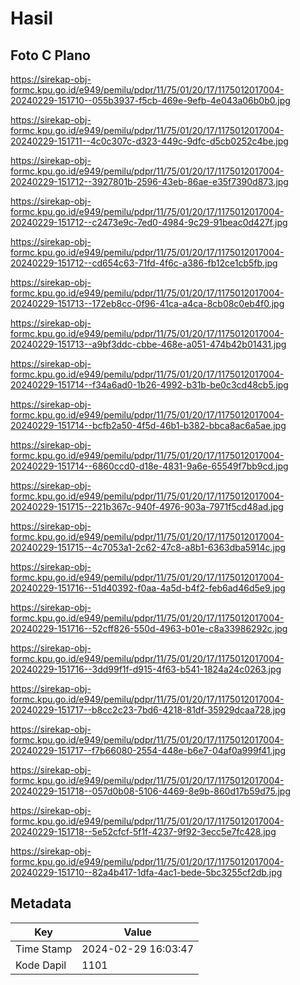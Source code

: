 # Hasil

## Foto C Plano

https://sirekap-obj-formc.kpu.go.id/e949/pemilu/pdpr/11/75/01/20/17/1175012017004-20240229-151710--055b3937-f5cb-469e-9efb-4e043a06b0b0.jpg

https://sirekap-obj-formc.kpu.go.id/e949/pemilu/pdpr/11/75/01/20/17/1175012017004-20240229-151711--4c0c307c-d323-449c-9dfc-d5cb0252c4be.jpg

https://sirekap-obj-formc.kpu.go.id/e949/pemilu/pdpr/11/75/01/20/17/1175012017004-20240229-151712--3927801b-2596-43eb-86ae-e35f7390d873.jpg

https://sirekap-obj-formc.kpu.go.id/e949/pemilu/pdpr/11/75/01/20/17/1175012017004-20240229-151712--c2473e9c-7ed0-4984-9c29-91beac0d427f.jpg

https://sirekap-obj-formc.kpu.go.id/e949/pemilu/pdpr/11/75/01/20/17/1175012017004-20240229-151712--cd654c63-71fd-4f6c-a386-fb12ce1cb5fb.jpg

https://sirekap-obj-formc.kpu.go.id/e949/pemilu/pdpr/11/75/01/20/17/1175012017004-20240229-151713--172eb8cc-0f96-41ca-a4ca-8cb08c0eb4f0.jpg

https://sirekap-obj-formc.kpu.go.id/e949/pemilu/pdpr/11/75/01/20/17/1175012017004-20240229-151713--a9bf3ddc-cbbe-468e-a051-474b42b01431.jpg

https://sirekap-obj-formc.kpu.go.id/e949/pemilu/pdpr/11/75/01/20/17/1175012017004-20240229-151714--f34a6ad0-1b26-4992-b31b-be0c3cd48cb5.jpg

https://sirekap-obj-formc.kpu.go.id/e949/pemilu/pdpr/11/75/01/20/17/1175012017004-20240229-151714--bcfb2a50-4f5d-46b1-b382-bbca8ac6a5ae.jpg

https://sirekap-obj-formc.kpu.go.id/e949/pemilu/pdpr/11/75/01/20/17/1175012017004-20240229-151714--6860ccd0-d18e-4831-9a6e-65549f7bb9cd.jpg

https://sirekap-obj-formc.kpu.go.id/e949/pemilu/pdpr/11/75/01/20/17/1175012017004-20240229-151715--221b367c-940f-4976-903a-7971f5cd48ad.jpg

https://sirekap-obj-formc.kpu.go.id/e949/pemilu/pdpr/11/75/01/20/17/1175012017004-20240229-151715--4c7053a1-2c62-47c8-a8b1-6363dba5914c.jpg

https://sirekap-obj-formc.kpu.go.id/e949/pemilu/pdpr/11/75/01/20/17/1175012017004-20240229-151716--51d40392-f0aa-4a5d-b4f2-feb6ad46d5e9.jpg

https://sirekap-obj-formc.kpu.go.id/e949/pemilu/pdpr/11/75/01/20/17/1175012017004-20240229-151716--52cff826-550d-4963-b01e-c8a33986292c.jpg

https://sirekap-obj-formc.kpu.go.id/e949/pemilu/pdpr/11/75/01/20/17/1175012017004-20240229-151716--3dd99f1f-d915-4f63-b541-1824a24c0263.jpg

https://sirekap-obj-formc.kpu.go.id/e949/pemilu/pdpr/11/75/01/20/17/1175012017004-20240229-151717--b8cc2c23-7bd6-4218-81df-35929dcaa728.jpg

https://sirekap-obj-formc.kpu.go.id/e949/pemilu/pdpr/11/75/01/20/17/1175012017004-20240229-151717--f7b66080-2554-448e-b6e7-04af0a999f41.jpg

https://sirekap-obj-formc.kpu.go.id/e949/pemilu/pdpr/11/75/01/20/17/1175012017004-20240229-151718--057d0b08-5106-4469-8e9b-860d17b59d75.jpg

https://sirekap-obj-formc.kpu.go.id/e949/pemilu/pdpr/11/75/01/20/17/1175012017004-20240229-151718--5e52cfcf-5f1f-4237-9f92-3ecc5e7fc428.jpg

https://sirekap-obj-formc.kpu.go.id/e949/pemilu/pdpr/11/75/01/20/17/1175012017004-20240229-151710--82a4b417-1dfa-4ac1-bede-5bc3255cf2db.jpg


## Metadata

| Key        | Value               |
| ---------- | ------------------- |
| Time Stamp | 2024-02-29 16:03:47 |
| Kode Dapil | 1101                |



